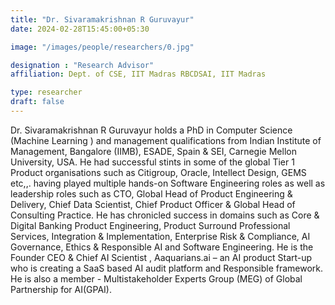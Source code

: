 ```yaml
---
title: "Dr. Sivaramakrishnan R Guruvayur"
date: 2024-02-28T15:45:00+05:30

image: "/images/people/researchers/0.jpg"

designation : "Research Advisor"
affiliation: Dept. of CSE, IIT Madras RBCDSAI, IIT Madras

type: researcher
draft: false
---
```


Dr. Sivaramakrishnan R Guruvayur holds a PhD in Computer Science (Machine Learning ) and management qualifications from Indian Institute of Management, Bangalore  (IIMB), ESADE, Spain & SEI, Carnegie Mellon University, USA. He had successful stints in some of the global Tier 1 Product organisations such as Citigroup, Oracle, Intellect Design, GEMS  etc,,. having played multiple hands-on Software Engineering roles as well as leadership roles such as CTO, Global Head of Product Engineering & Delivery, Chief Data Scientist, Chief Product Officer & Global Head of Consulting Practice. He has  chronicled success in domains such as Core & Digital Banking Product Engineering, Product Surround Professional Services,  Integration & Implementation, Enterprise Risk & Compliance, AI Governance, Ethics & Responsible AI and Software Engineering. He is the Founder CEO & Chief AI Scientist , Aaquarians.ai – an AI product Start-up who is  creating a  SaaS based AI audit platform and Responsible framework.  He is also a member - Multistakeholder Experts Group (MEG) of Global Partnership for AI(GPAI).
